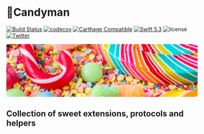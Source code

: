 
# 🍭Candyman 
[![Build Status](https://app.bitrise.io/app/8a6334a26872167c/status.svg?token=fIQjtutO_vs3hGhNFuSRqQ)](https://app.bitrise.io/app/8a6334a26872167c) 
[![codecov](https://codecov.io/gh/camina-apps/Candyman/branch/master/graph/badge.svg)](https://codecov.io/gh/camina-apps/Candyman) 
[![Carthage Compatible](https://img.shields.io/badge/Carthage-compatible-4BC51D.svg?style=flat)](https://github.com/Carthage/Carthage)
[![Swift 5.3](https://img.shields.io/badge/Swift-5.3-orange.svg?style=flat)](https://swift.org/)
![license](https://img.shields.io/github/license/camina-apps/Candyman.svg)
[![Twitter](https://img.shields.io/badge/twitter-@probst_carmen-blue.svg?style=flat)](https://twitter.com/probst_carmen)

![Header](Header.jpg)


## Collection of sweet extensions, protocols and helpers

